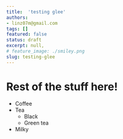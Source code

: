 ```yaml
---
title:  'testing glee'
authors:
- linz07m@gmail.com
tags: []
featured: false
status: draft
excerpt: null,
# feature_image: ./smiley.png
slug: testing-glee
---
```


# Rest of the stuff here!


<ul>
  <li>Coffee</li>
  <li>Tea
    <ul>
      <li>Black</li>
      <li>Green tea</li>
    </ul>
  </li>
  <li>Milky</li>
</ul>


